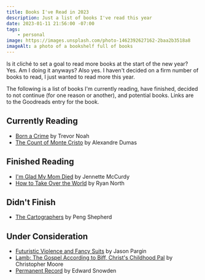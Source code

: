 ```yaml
---
title: Books I've Read in 2023
description: Just a list of books I've read this year
date: 2023-01-11 21:56:00 -07:00
tags:
    - personal
image: https://images.unsplash.com/photo-1462392627162-2baa2b3518a8
imageAlt: a photo of a bookshelf full of books
---
```


Is it cliché to set a goal to read more books at the start of the new year? Yes. Am I doing it anyways? Also yes. I haven't decided on a firm number of books to read, I just wanted to read more this year.

The following is a list of books I'm currently reading, have finished, decided to not continue (for one reason or another), and potential books. Links are to the Goodreads entry for the book.

## Currently Reading
* [Born a Crime](https://www.goodreads.com/book/show/29780253-born-a-crime) by Trevor Noah
* [The Count of Monte Cristo](https://www.goodreads.com/book/show/7126.The_Count_of_Monte_Cristo) by Alexandre Dumas

## Finished Reading
* [I'm Glad My Mom Died](https://www.goodreads.com/book/show/59364173-i-m-glad-my-mom-died) by Jennette McCurdy
* [How to Take Over the World](https://www.goodreads.com/book/show/58446218-how-to-take-over-the-world) by Ryan North

## Didn't Finish
* [The Cartographers](https://www.goodreads.com/book/show/55004093-the-cartographers) by Peng Shepherd

## Under Consideration
* [Futuristic Violence and Fancy Suits](https://www.goodreads.com/book/show/20501606-futuristic-violence-and-fancy-suits) by Jason Pargin
* [Lamb: The Gospel According to Biff, Christ's Childhood Pal](https://www.goodreads.com/book/show/28881.Lamb) by Christopher Moore
* [Permanent Record](https://www.goodreads.com/book/show/46223297-permanent-record) by Edward Snowden

